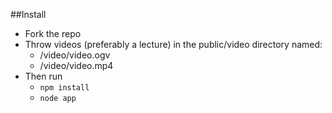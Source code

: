 ##Install
* Fork the repo
* Throw videos (preferably a lecture) in the public/video directory named:
  * /video/video.ogv
  * /video/video.mp4
* Then run
  * <code>npm install</code>
  * <code>node app</code>